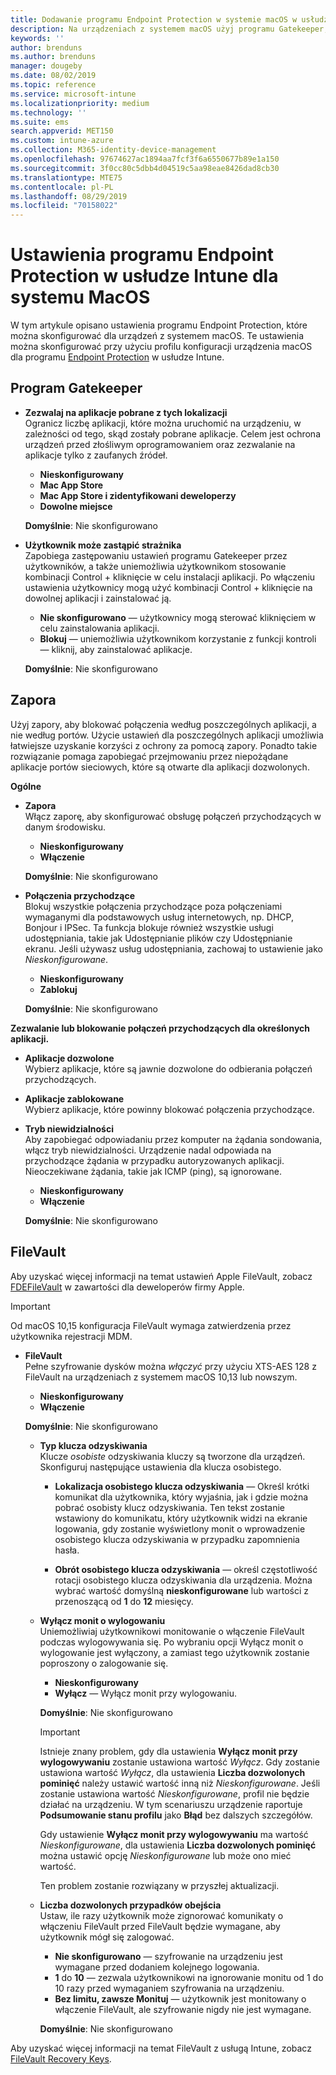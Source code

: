 ```yaml
---
title: Dodawanie programu Endpoint Protection w systemie macOS w usłudze Microsoft Intune — Azure | Microsoft Docs
description: Na urządzeniach z systemem macOS użyj programu Gatekeeper, aby określić, gdzie można instalować aplikacje (z uwzględnieniem sklepu Mac App Store). Ponadto włącz lub skonfiguruj zaporę, aby zezwolić na wybrane aplikacje, zablokować wybrane aplikacje, użyć trybu ukrywania, a nawet zablokować wybrane typy połączeń przychodzących przy użyciu usługi Microsoft Intune.
keywords: ''
author: brenduns
ms.author: brenduns
manager: dougeby
ms.date: 08/02/2019
ms.topic: reference
ms.service: microsoft-intune
ms.localizationpriority: medium
ms.technology: ''
ms.suite: ems
search.appverid: MET150
ms.custom: intune-azure
ms.collection: M365-identity-device-management
ms.openlocfilehash: 97674627ac1894aa7fcf3f6a6550677b89e1a150
ms.sourcegitcommit: 3f0cc80c5dbb4d04519c5aa98eae8426dad8cb30
ms.translationtype: MTE75
ms.contentlocale: pl-PL
ms.lasthandoff: 08/29/2019
ms.locfileid: "70158022"
---
```

# <a name="macos-endpoint-protection-settings-in-intune"></a>Ustawienia programu Endpoint Protection w usłudze Intune dla systemu MacOS  

W tym artykule opisano ustawienia programu Endpoint Protection, które można skonfigurować dla urządzeń z systemem macOS. Te ustawienia można skonfigurować przy użyciu profilu konfiguracji urządzenia macOS dla programu [Endpoint Protection](endpoint-protection-configure.md) w usłudze Intune.  

## <a name="gatekeeper"></a>Program Gatekeeper  

- **Zezwalaj na aplikacje pobrane z tych lokalizacji**  
  Ogranicz liczbę aplikacji, które można uruchomić na urządzeniu, w zależności od tego, skąd zostały pobrane aplikacje. Celem jest ochrona urządzeń przed złośliwym oprogramowaniem oraz zezwalanie na aplikacje tylko z zaufanych źródeł.  

  - **Nieskonfigurowany**  
  - **Mac App Store**  
  - **Mac App Store i zidentyfikowani deweloperzy**  
  - **Dowolne miejsce**  

  **Domyślnie**: Nie skonfigurowano  

- **Użytkownik może zastąpić strażnika**  
  Zapobiega zastępowaniu ustawień programu Gatekeeper przez użytkowników, a także uniemożliwia użytkownikom stosowanie kombinacji Control + kliknięcie w celu instalacji aplikacji. Po włączeniu ustawienia użytkownicy mogą użyć kombinacji Control + kliknięcie na dowolnej aplikacji i zainstalować ją.  
 
  - **Nie skonfigurowano** — użytkownicy mogą sterować kliknięciem w celu zainstalowania aplikacji.  
  - **Blokuj** — uniemożliwia użytkownikom korzystanie z funkcji kontroli — kliknij, aby zainstalować aplikacje.  

  **Domyślnie**: Nie skonfigurowano  

## <a name="firewall"></a>Zapora  

Użyj zapory, aby blokować połączenia według poszczególnych aplikacji, a nie według portów. Użycie ustawień dla poszczególnych aplikacji umożliwia łatwiejsze uzyskanie korzyści z ochrony za pomocą zapory. Ponadto takie rozwiązanie pomaga zapobiegać przejmowaniu przez niepożądane aplikacje portów sieciowych, które są otwarte dla aplikacji dozwolonych.  

**Ogólne**
- **Zapora**  
  Włącz zaporę, aby skonfigurować obsługę połączeń przychodzących w danym środowisku.  
  - **Nieskonfigurowany**  
  - **Włączenie**  

  **Domyślnie**: Nie skonfigurowano  

- **Połączenia przychodzące**  
  Blokuj wszystkie połączenia przychodzące poza połączeniami wymaganymi dla podstawowych usług internetowych, np. DHCP, Bonjour i IPSec. Ta funkcja blokuje również wszystkie usługi udostępniania, takie jak Udostępnianie plików czy Udostępnianie ekranu. Jeśli używasz usług udostępniania, zachowaj to ustawienie jako *Nieskonfigurowane*.  
  - **Nieskonfigurowany**  
  - **Zablokuj**  

  **Domyślnie**: Nie skonfigurowano  

**Zezwalanie lub blokowanie połączeń przychodzących dla określonych aplikacji.**  

  - **Aplikacje dozwolone**  
    Wybierz aplikacje, które są jawnie dozwolone do odbierania połączeń przychodzących.  

  - **Aplikacje zablokowane**  
    Wybierz aplikacje, które powinny blokować połączenia przychodzące.  

  - **Tryb niewidzialności**  
    Aby zapobiegać odpowiadaniu przez komputer na żądania sondowania, włącz tryb niewidzialności. Urządzenie nadal odpowiada na przychodzące żądania w przypadku autoryzowanych aplikacji. Nieoczekiwane żądania, takie jak ICMP (ping), są ignorowane.  
    - **Nieskonfigurowany**  
    - **Włączenie**  

    **Domyślnie**: Nie skonfigurowano  

## <a name="filevault"></a>FileVault  
Aby uzyskać więcej informacji na temat ustawień Apple FileVault, zobacz [FDEFileVault](https://developer.apple.com/documentation/devicemanagement/fdefilevault) w zawartości dla deweloperów firmy Apple. 

> [!IMPORTANT]  
> Od macOS 10,15 konfiguracja FileVault wymaga zatwierdzenia przez użytkownika rejestracji MDM. 

- **FileVault**  
  Pełne szyfrowanie dysków można *włączyć* przy użyciu XTS-AES 128 z FileVault na urządzeniach z systemem macOS 10,13 lub nowszym.  
  - **Nieskonfigurowany**  
  - **Włączenie**  

  **Domyślnie**: Nie skonfigurowano  

  - **Typ klucza odzyskiwania**  
    Klucze *osobiste* odzyskiwania kluczy są tworzone dla urządzeń. Skonfiguruj następujące ustawienia dla klucza osobistego.  

    - **Lokalizacja osobistego klucza odzyskiwania** — Określ krótki komunikat dla użytkownika, który wyjaśnia, jak i gdzie można pobrać osobisty klucz odzyskiwania. Ten tekst zostanie wstawiony do komunikatu, który użytkownik widzi na ekranie logowania, gdy zostanie wyświetlony monit o wprowadzenie osobistego klucza odzyskiwania w przypadku zapomnienia hasła.  
      
    - **Obrót osobistego klucza odzyskiwania** — określ częstotliwość rotacji osobistego klucza odzyskiwania dla urządzenia. Można wybrać wartość domyślną **nieskonfigurowane** lub wartości z przenoszącą od **1** do **12** miesięcy.  

  - **Wyłącz monit o wylogowaniu**  
    Uniemożliwiaj użytkownikowi monitowanie o włączenie FileVault podczas wylogowywania się.  Po wybraniu opcji Wyłącz monit o wylogowanie jest wyłączony, a zamiast tego użytkownik zostanie poproszony o zalogowanie się.  
    - **Nieskonfigurowany**  
    - **Wyłącz** — Wyłącz monit przy wylogowaniu.

    **Domyślnie**: Nie skonfigurowano  

     > [!IMPORTANT]  
     > Istnieje znany problem, gdy dla ustawienia **Wyłącz monit przy wylogowywaniu** zostanie ustawiona wartość *Wyłącz*. Gdy zostanie ustawiona wartość *Wyłącz*, dla ustawienia **Liczba dozwolonych pominięć** należy ustawić wartość inną niż *Nieskonfigurowane*. Jeśli zostanie ustawiona wartość *Nieskonfigurowane*, profil nie będzie działać na urządzeniu. W tym scenariuszu urządzenie raportuje **Podsumowanie stanu profilu** jako **Błąd** bez dalszych szczegółów.
     > 
     > Gdy ustawienie **Wyłącz monit przy wylogowywaniu** ma wartość *Nieskonfigurowane*, dla ustawienia **Liczba dozwolonych pominięć** można ustawić opcję *Nieskonfigurowane* lub może ono mieć wartość.  
     > 
     > Ten problem zostanie rozwiązany w przyszłej aktualizacji. 

  - **Liczba dozwolonych przypadków obejścia**  
  Ustaw, ile razy użytkownik może zignorować komunikaty o włączeniu FileVault przed FileVault będzie wymagane, aby użytkownik mógł się zalogować.  

    - **Nie skonfigurowano** — szyfrowanie na urządzeniu jest wymagane przed dodaniem kolejnego logowania.  
    - **1** do **10** — zezwala użytkownikowi na ignorowanie monitu od 1 do 10 razy przed wymaganiem szyfrowania na urządzeniu.  
    - **Bez limitu, zawsze Monituj** — użytkownik jest monitowany o włączenie FileVault, ale szyfrowanie nigdy nie jest wymagane.  
 
    **Domyślnie**: Nie skonfigurowano  

Aby uzyskać więcej informacji na temat FileVault z usługą Intune, zobacz [FileVault Recovery Keys](encryption-monitor.md#filevault-recovery-keys).


